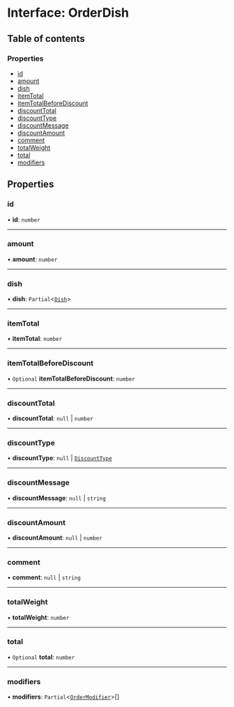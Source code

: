 # Interface: OrderDish

## Table of contents

### Properties

- [id](OrderDish.md#id)
- [amount](OrderDish.md#amount)
- [dish](OrderDish.md#dish)
- [itemTotal](OrderDish.md#itemtotal)
- [itemTotalBeforeDiscount](OrderDish.md#itemtotalbeforediscount)
- [discountTotal](OrderDish.md#discounttotal)
- [discountType](OrderDish.md#discounttype)
- [discountMessage](OrderDish.md#discountmessage)
- [discountAmount](OrderDish.md#discountamount)
- [comment](OrderDish.md#comment)
- [totalWeight](OrderDish.md#totalweight)
- [total](OrderDish.md#total)
- [modifiers](OrderDish.md#modifiers)

## Properties

### id

• **id**: `number`

___

### amount

• **amount**: `number`

___

### dish

• **dish**: `Partial`<[`Dish`](Dish.md)\>

___

### itemTotal

• **itemTotal**: `number`

___

### itemTotalBeforeDiscount

• `Optional` **itemTotalBeforeDiscount**: `number`

___

### discountTotal

• **discountTotal**: ``null`` \| `number`

___

### discountType

• **discountType**: ``null`` \| [`DiscountType`](../README.md#discounttype)

___

### discountMessage

• **discountMessage**: ``null`` \| `string`

___

### discountAmount

• **discountAmount**: ``null`` \| `number`

___

### comment

• **comment**: ``null`` \| `string`

___

### totalWeight

• **totalWeight**: `number`

___

### total

• `Optional` **total**: `number`

___

### modifiers

• **modifiers**: `Partial`<[`OrderModifier`](OrderModifier.md)\>[]
